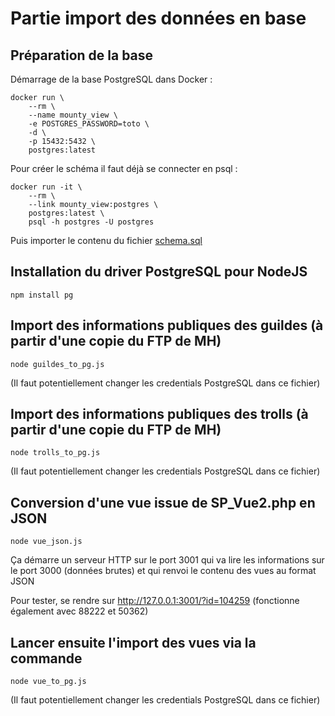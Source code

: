# Partie import des données en base

## Préparation de la base

Démarrage de la base PostgreSQL dans Docker :

    docker run \
        --rm \
        --name mounty_view \
        -e POSTGRES_PASSWORD=toto \
        -d \
        -p 15432:5432 \
        postgres:latest

Pour créer le schéma il faut déjà se connecter en psql :

    docker run -it \
        --rm \
        --link mounty_view:postgres \
        postgres:latest \
        psql -h postgres -U postgres

Puis importer le contenu du fichier [schema.sql](/scripts/schema.sql)

## Installation du driver PostgreSQL pour NodeJS

    npm install pg

## Import des informations publiques des guildes (à partir d'une copie du FTP de MH)

    node guildes_to_pg.js

(Il faut potentiellement changer les credentials PostgreSQL dans ce fichier)

## Import des informations publiques des trolls (à partir d'une copie du FTP de MH)

    node trolls_to_pg.js

(Il faut potentiellement changer les credentials PostgreSQL dans ce fichier)

## Conversion d'une vue issue de SP_Vue2.php en JSON

    node vue_json.js

Ça démarre un serveur HTTP sur le port 3001 qui va lire les informations sur le port 3000 (données brutes) et qui renvoi le contenu des vues au format JSON

Pour tester, se rendre sur http://127.0.0.1:3001/?id=104259
(fonctionne également avec 88222 et 50362)


## Lancer ensuite l'import des vues via la commande 

    node vue_to_pg.js

(Il faut potentiellement changer les credentials PostgreSQL dans ce fichier)

